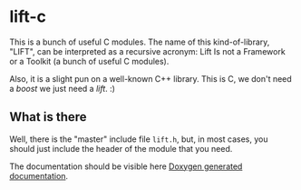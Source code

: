 # lift-c

This is a bunch of useful C modules. The name of this kind-of-library,
"LIFT", can be interpreted as a recursive acronym:
Lift Is not a Framework or a Toolkit (a bunch of useful C modules).

Also, it is a slight pun on a well-known C++ library. This is C,
we don't need a _boost_ we just need a _lift_. :)


## What is there

Well, there is the "master" include file `lift.h`, but, in most
cases, you should just include the header of the module that
you need.

The documentation should be visible here [Doxygen generated documentation](doc/html/index.html).
